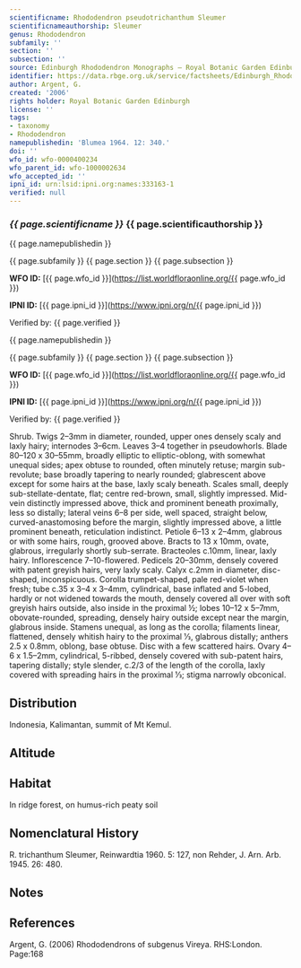 ```yaml
---
scientificname: Rhododendron pseudotrichanthum Sleumer
scientificnameauthorship: Sleumer
genus: Rhododendron
subfamily: ''
section: ''
subsection: ''
source: Edinburgh Rhododendron Monographs – Royal Botanic Garden Edinburgh
identifier: https://data.rbge.org.uk/service/factsheets/Edinburgh_Rhododendron_Monographs.xhtml
author: Argent, G.
created: '2006'
rights holder: Royal Botanic Garden Edinburgh
license: ''
tags:
- taxonomy
- Rhododendron
namepublishedin: 'Blumea 1964. 12: 340.'
doi: ''
wfo_id: wfo-0000400234
wfo_parent_id: wfo-1000002634
wfo_accepted_id: ''
ipni_id: urn:lsid:ipni.org:names:333163-1
verified: null
---
```

### _{{ page.scientificname }}_ {{ page.scientificauthorship }}
 {{ page.namepublishedin }}

{{ page.subfamily }} {{ page.section }} {{ page.subsection }}

**WFO ID:** [{{ page.wfo_id }}](https://list.worldfloraonline.org/{{ page.wfo_id }})

**IPNI ID:** [{{ page.ipni_id }}](https://www.ipni.org/n/{{ page.ipni_id }})

Verified by: {{ page.verified }}

 {{ page.namepublishedin }}

{{ page.subfamily }} {{ page.section }} {{ page.subsection }}

**WFO ID:** [{{ page.wfo_id }}](https://list.worldfloraonline.org/{{ page.wfo_id }})

**IPNI ID:** [{{ page.ipni_id }}](https://www.ipni.org/n/{{ page.ipni_id }})

Verified by: {{ page.verified }}



Shrub. Twigs 2–3mm in diameter, rounded, upper ones densely scaly and laxly hairy; internodes 3–6cm. Leaves 3–4 together in pseudowhorls. Blade 80–120 x 30–55mm, broadly elliptic to elliptic-oblong, with somewhat unequal sides; apex obtuse to rounded, often minutely retuse; margin sub-revolute; base broadly tapering to nearly rounded; glabrescent above except for some hairs at the base, laxly scaly beneath. Scales small, deeply sub-stellate-dentate, flat; centre red-brown, small, slightly impressed. Mid-vein distinctly impressed above, thick and prominent beneath proximally, less so distally; lateral veins 6–8 per side, well spaced, straight below, curved-anastomosing before the margin, slightly impressed above, a little prominent beneath, reticulation indistinct. Petiole 6–13 x 2–4mm, glabrous or with some hairs, rough, grooved above. Bracts to 13 x 10mm, ovate, glabrous, irregularly shortly sub-serrate. Bracteoles c.10mm, linear, laxly hairy. Inflorescence 7–10-flowered. Pedicels 20–30mm, densely covered with patent greyish hairs, very laxly scaly. Calyx c.2mm in diameter, disc-shaped, inconspicuous. Corolla trumpet-shaped, pale red-violet when fresh; tube c.35 x 3–4 x 3–4mm, cylindrical, base inflated and 5-lobed, hardly or not widened towards the mouth, densely covered all over with soft greyish hairs outside, also inside in the proximal ½; lobes 10–12 x 5–7mm, obovate-rounded, spreading, densely hairy outside except near the margin, glabrous inside. Stamens unequal, as long as the corolla; filaments linear, flattened, densely whitish hairy to the proximal 1⁄3, glabrous distally; anthers 2.5 x 0.8mm, oblong, base obtuse. Disc with a few scattered hairs. Ovary 4–6 x 1.5–2mm, cylindrical, 5-ribbed, densely covered with sub-patent hairs, tapering distally; style slender, c.2/3 of the length of the corolla, laxly covered with spreading hairs in the proximal 1⁄3; stigma narrowly obconical.

## Distribution
Indonesia, Kalimantan, summit of Mt Kemul.

## Altitude


## Habitat
In ridge forest, on humus-rich peaty soil

## Nomenclatural History
R. trichanthum Sleumer, Reinwardtia 1960. 5: 127, non Rehder, J. Arn. Arb. 1945. 26: 480.
                       
## Notes


## References

Argent, G. (2006) Rhododendrons of subgenus Vireya. RHS:London. Page:168
